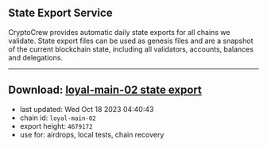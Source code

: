 ## State Export Service
CryptoCrew provides automatic daily state exports for all chains we validate. State export files can be used as genesis files and are a snapshot of the current blockchain state, including all validators, accounts, balances and delegations.

---
**Download: [loyal-main-02 state export](https://dl.ccvalidators.com/SERVICE/loyal/loyal-main-02_export_4679172.json)**
---

- last updated: Wed Oct 18 2023 04:40:43
- chain id: `loyal-main-02`
- export height: `4679172`
- use for: airdrops, local tests, chain recovery
